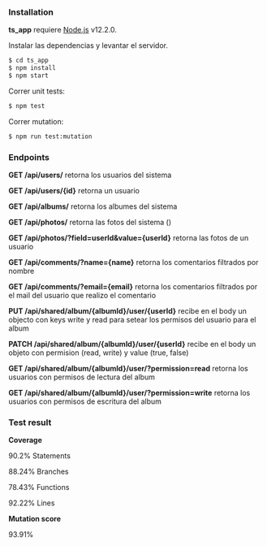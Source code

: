 ### Installation

**ts_app** requiere [Node.js](https://nodejs.org/) v12.2.0.

Instalar las dependencias y levantar el servidor.

```sh
$ cd ts_app
$ npm install
$ npm start
```

Correr unit tests:

```sh
$ npm test
```
Correr mutation:

```sh
$ npm run test:mutation
```
### Endpoints
**GET /api/users/** retorna los usuarios del sistema

**GET /api/users/{id}** retorna un usuario

**GET /api/albums/** retorna los albumes del sistema

**GET /api/photos/** retorna las fotos del sistema ()

**GET /api/photos/?field=userId&value={userId}** retorna las fotos de un usuario

**GET /api/comments/?name={name}** retorna los comentarios filtrados por nombre

**GET /api/comments/?email={email}** retorna los comentarios filtrados por el mail del usuario que realizo el comentario

**PUT /api/shared/album/{albumId}/user/{userId}** recibe en el body un objecto con keys write y read para setear los permisos del usuario para el album

**PATCH /api/shared/album/{albumId}/user/{userId}** recibe en el body un objeto con permision (read, write) y value (true, false)

**GET /api/shared/album/{albumId}/user/?permission=read** retorna los usuarios con permisos de lectura del album

**GET /api/shared/album/{albumId}/user/?permission=write** retorna los usuarios con permisos de escritura del album


### Test result
**Coverage**

90.2% Statements

88.24% Branches

78.43% Functions

92.22% Lines

**Mutation score**

93.91%

